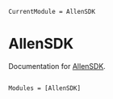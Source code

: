 ```@meta
CurrentModule = AllenSDK
```

# AllenSDK

Documentation for [AllenSDK](https://github.com/brendanjohnharris/AllenSDK.jl).

```@index
```

```@autodocs
Modules = [AllenSDK]
```
